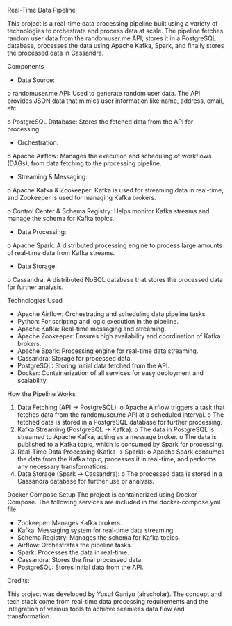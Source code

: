Real-Time Data Pipeline

This project is a real-time data processing pipeline built using a variety of technologies to orchestrate and process data at scale. The pipeline fetches random user data from the randomuser.me API, stores it in a PostgreSQL database, processes the data using Apache Kafka, Spark, and finally stores the processed data in Cassandra.

Components

* Data Source:
  
o randomuser.me API: Used to generate random user data. The API provides JSON data that mimics user information like name, address, email, etc.

o PostgreSQL Database: Stores the fetched data from the API for processing.

* Orchestration:
  
o Apache Airflow: Manages the execution and scheduling of workflows (DAGs), from data fetching to the processing pipeline.

* Streaming & Messaging:
  
o Apache Kafka & Zookeeper: Kafka is used for streaming data in real-time, and Zookeeper is used for managing Kafka brokers.

o Control Center & Schema Registry: Helps monitor Kafka streams and manage the schema for Kafka topics.

* Data Processing:
  
o Apache Spark: A distributed processing engine to process large amounts of real-time data from Kafka streams.

* Data Storage:
  
o Cassandra: A distributed NoSQL database that stores the processed data for further analysis.

Technologies Used
* Apache Airflow: Orchestrating and scheduling data pipeline tasks.
* Python: For scripting and logic execution in the pipeline.
* Apache Kafka: Real-time messaging and streaming.
* Apache Zookeeper: Ensures high availability and coordination of Kafka brokers.
* Apache Spark: Processing engine for real-time data streaming.
* Cassandra: Storage for processed data.
* PostgreSQL: Storing initial data fetched from the API.
* Docker: Containerization of all services for easy deployment and scalability.
  
How the Pipeline Works
1. Data Fetching (API → PostgreSQL):
o Apache Airflow triggers a task that fetches data from the randomuser.me API at a scheduled interval.
o The fetched data is stored in a PostgreSQL database for further processing.
2. Kafka Streaming (PostgreSQL → Kafka):
o The data in PostgreSQL is streamed to Apache Kafka, acting as a message broker.
o The data is published to a Kafka topic, which is consumed by Spark for processing.
3. Real-Time Data Processing (Kafka → Spark):
o Apache Spark consumes the data from the Kafka topic, processes it in real-time, and performs any necessary transformations.
4. Data Storage (Spark → Cassandra):
o The processed data is stored in a Cassandra database for further use or analysis.

Docker Compose Setup
The project is containerized using Docker Compose. The following services are included in the docker-compose.yml file:
* Zookeeper: Manages Kafka brokers.
* Kafka: Messaging system for real-time data streaming.
* Schema Registry: Manages the schema for Kafka topics.
* Airflow: Orchestrates the pipeline tasks.
* Spark: Processes the data in real-time.
* Cassandra: Stores the final processed data.
* PostgreSQL: Stores initial data from the API.

  
Credits:

This project was developed by Yusuf Ganiyu (airscholar). The concept and tech stack come from real-time data processing requirements and the integration of various tools to achieve seamless data flow and transformation.

